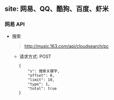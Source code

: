 ## site: 网易、QQ、酷狗、百度、虾米

### 网易 API
- 搜索
   > http://music.163.com/api/cloudsearch/pc
    - 请求方式: POST
   ```aidl
      {
          "s": 搜索关键字,
          "offset": 0,
          "limit": 10,
          "type": 1,
          "total": true
      }
   ```
      